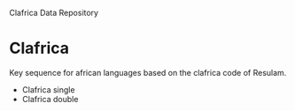 Clafrica Data Repository

Clafrica
===

Key sequence for african languages based on the clafrica code of Resulam.

- Clafrica single
- Clafrica double
